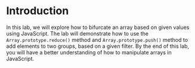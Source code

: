 # Introduction

In this lab, we will explore how to bifurcate an array based on given values using JavaScript. The lab will demonstrate how to use the `Array.prototype.reduce()` method and `Array.prototype.push()` method to add elements to two groups, based on a given filter. By the end of this lab, you will have a better understanding of how to manipulate arrays in JavaScript.
